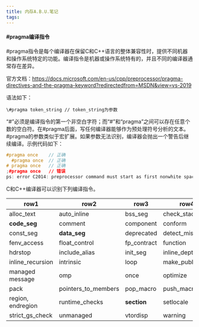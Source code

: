 ```yaml
---
title: 内存A.B.U.笔记
tags: 
---
```


#### #pragma编译指令

\#pragma指令是每个编译器在保留C和C++语言的整体兼容性时，提供不同机器和操作系统特定的功能。编译指令是机器或操作系统特有的，并且不同的编译器通常存在差异。

官方文档：https://docs.microsoft.com/en-us/cpp/preprocessor/pragma-directives-and-the-pragma-keyword?redirectedfrom=MSDN&view=vs-2019

语法如下：

`\#pragma token_string // token_string为参数`



“#”必须是编译指令的第一个非空白字符；而“#”和“pragma”之间可以存在任意个数的空白符。在#pragma后面，写任何编译器能够作为预处理符号分析的文本。#pragma的参数类似于宏扩展。如果参数无法识别，编译器会抛出一个警告后继续编译。示例代码如下：

```c++
#pragma once    // 正确
  #pragma once  // 正确
# pragma once   // 正确
;#pragma once   // 错误 
ps: error C2014: preprocessor command must start as first nonwhite space
```



C和C++编译器可以识别下列编译指令。

| row1              | row2                | row3        | row4            |
| ----------------- | ------------------- | ----------- | --------------- |
| alloc_text        | auto_inline         | bss_seg     | check_stack     |
| **code_seg**      | comment             | component   | conform         |
| const_seg         | **data_seg**        | deprecated  | detect_mismatch |
| fenv_access       | float_control       | fp_contract | function        |
| hdrstop           | include_alias       | init_seg    | inline_depth    |
| inline_recursion  | intrinsic           | loop        | make_public     |
| managed message   | omp                 | once        | optimize        |
| pack              | pointers_to_members | pop_macro   | push_macro      |
| region, endregion | runtime_checks      | **section** | setlocale       |
| strict_gs_check   | unmanaged           | vtordisp    | warning         |



